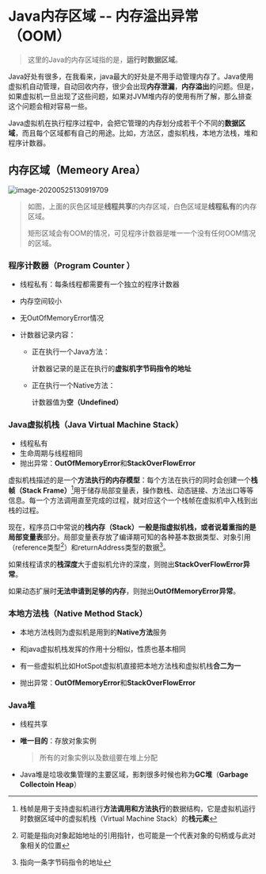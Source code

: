 # Java内存区域 -- 内存溢出异常（**OOM**）

> 这里的Java的内存区域指的是，**运行时数据区域**。

Java好处有很多，在我看来，java最大的好处是不用手动管理内存了。Java使用虚拟机自动管理，自动回收内存，很少会出现**内存泄漏**，**内存溢出**的问题。但是，如果虚拟机一旦出现了这些问题，如果对JVM堆内存的使用有所了解，那么排查这个问题会相对容易一些。

Java虚拟机在执行程序过程中，会把它管理的内存划分成若干个不同的**数据区域**，而且每个区域都有自己的用途。比如，方法区，虚拟机栈，本地方法栈，堆和程序计数器。

## 内存区域（Memeory Area）

![image-20200525130919709](https://gitee.com/klenkiven/Blogs/raw/master/img/AMMM-MemeoryArea-OOM-1.png)

> 如图，上面的灰色区域是**线程共享**的内存区域，白色区域是**线程私有**的内存区域。
>
> 矩形区域会有OOM的情况，可见程序计数器是唯一一个没有任何OOM情况的区域。

### 程序计数器（Program Counter ）

+ 线程私有：每条线程都需要有一个独立的程序计数器

+ 内存空间较小

+ 无OutOfMemoryError情况

+ 计数器记录内容：

  + 正在执行一个Java方法：

    计数器记录的是正在执行的**虚拟机字节码指令的地址**

  + 正在执行一个Native方法：

    计数器值为**空（Undefined）**

### Java虚拟机栈（Java Virtual Machine Stack）

+ 线程私有
+ 生命周期与线程相同
+ 抛出异常：**OutOfMemoryError**和**StackOverFlowError**

虚拟机栈描述的是一个**方法执行的内存模型**：每个方法在执行的同时会创建一个**栈帧（Stack Frame）**[^1]用于储存局部变量表，操作数栈、动态链接、方法出口等等信息。每一个方法调用直至完成的过程，就对应这个一个栈帧在虚拟机中入栈到出栈的过程。

[^1]: 栈帧是用于支持虚拟机进行**方法调用和方法执行**的数据结构，它是虚拟机运行时数据区域中的虚拟机栈（Virtual Machine Stack）的**栈元素**

现在，程序员口中常说的**栈内存（Stack）**一般是指虚拟机栈，或者说着重指的是**局部变量表**部分。局部变量表存放了编译期可知的各种基本数据类型、对象引用（reference类型[^2]）和returnAddress类型的数据[^3]。

[^2]:可能是指向对象起始地址的引用指针，也可能是一个代表对象的句柄或与此对象相关的位置
[^3]:指向一条字节码指令的地址

如果线程请求的**栈深度**大于虚拟机允许的深度，则抛出**StackOverFlowError异常**。

如果动态扩展时**无法申请到足够的内存**，则抛出**OutOfMemoryError异常**。

### 本地方法栈（Native Method Stack）

+ 本地方法栈则为虚拟机是用到的**Native方法**服务

+ 和java虚拟机栈发挥的作用十分相似，性质也基本相同
+ 有一些虚拟机比如HotSpot虚拟机直接把本地方法栈和虚拟机栈**合二为一**
+ 抛出异常：**OutOfMemoryError**和**StackOverFlowError**

### Java堆

+ 线程共享

+ **唯一目的**：存放对象实例

  >  所有的对象实例以及数组要在堆上分配

+ Java堆是垃圾收集管理的主要区域，影刺很多时候也称为**GC堆**（**Garbage Collectoin Heap**）